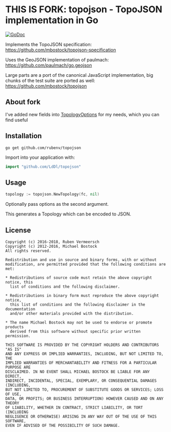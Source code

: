 # THIS IS FORK: topojson - TopoJSON implementation in Go

[![GoDoc](https://godoc.org/github.com/rubenv/topojson?status.png)](https://godoc.org/github.com/LdDl/topojson)

Implements the TopoJSON specification:
https://github.com/mbostock/topojson-specification

Uses the GeoJSON implementation of paulmach:
https://github.com/paulmach/go.geojson

Large parts are a port of the canonical JavaScript implementation, big chunks
of the test suite are ported as well:
https://github.com/mbostock/topojson

## About fork

I've added new fields into [TopologyOptions](https://github.com/LdDl/topojson/blob/master/topology.go#L50) for my needs, which you can find useful

## Installation
```
go get github.com/rubenv/topojson
```

Import into your application with:

```go
import "github.com/LdDl/topojson"
```

## Usage

```go
topology := topojson.NewTopology(fc, nil)
```

Optionally pass options as the second argument.

This generates a Topology which can be encoded to JSON.

## License

    Copyright (c) 2016-2018, Ruben Vermeersch
    Copyright (c) 2012-2016, Michael Bostock
    All rights reserved.

    Redistribution and use in source and binary forms, with or without
    modification, are permitted provided that the following conditions are met:

    * Redistributions of source code must retain the above copyright notice, this
      list of conditions and the following disclaimer.

    * Redistributions in binary form must reproduce the above copyright notice,
      this list of conditions and the following disclaimer in the documentation
      and/or other materials provided with the distribution.

    * The name Michael Bostock may not be used to endorse or promote products
      derived from this software without specific prior written permission.

    THIS SOFTWARE IS PROVIDED BY THE COPYRIGHT HOLDERS AND CONTRIBUTORS "AS IS"
    AND ANY EXPRESS OR IMPLIED WARRANTIES, INCLUDING, BUT NOT LIMITED TO, THE
    IMPLIED WARRANTIES OF MERCHANTABILITY AND FITNESS FOR A PARTICULAR PURPOSE ARE
    DISCLAIMED. IN NO EVENT SHALL MICHAEL BOSTOCK BE LIABLE FOR ANY DIRECT,
    INDIRECT, INCIDENTAL, SPECIAL, EXEMPLARY, OR CONSEQUENTIAL DAMAGES (INCLUDING,
    BUT NOT LIMITED TO, PROCUREMENT OF SUBSTITUTE GOODS OR SERVICES; LOSS OF USE,
    DATA, OR PROFITS; OR BUSINESS INTERRUPTION) HOWEVER CAUSED AND ON ANY THEORY
    OF LIABILITY, WHETHER IN CONTRACT, STRICT LIABILITY, OR TORT (INCLUDING
    NEGLIGENCE OR OTHERWISE) ARISING IN ANY WAY OUT OF THE USE OF THIS SOFTWARE,
    EVEN IF ADVISED OF THE POSSIBILITY OF SUCH DAMAGE.
